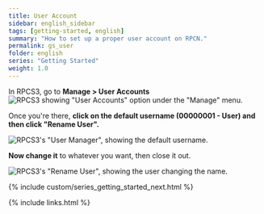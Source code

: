 ```yaml
---
title: User Account
sidebar: english_sidebar
tags: [getting-started, english]
summary: "How to set up a proper user account on RPCN."
permalink: gs_user
folder: english
series: "Getting Started"
weight: 1.0
---
```


In RPCS3, go to **Manage > User Accounts** 
![RPCS3 showing "User Accounts" option under the "Manage" menu.](https://carlmylo.github.io/docu-rpcs3/images/conf/rpcs3user.png "RPCS3: User Accounts")

Once you're there, **click on the default username (00000001 - User) and then click "Rename User".** 

![RPCS3's "User Manager", showing the default username.](https://carlmylo.github.io/docu-rpcs3/images/conf/rpcs3rename.png "RPCS3: User Accounts")

**Now change it** to whatever you want, then close it out.  

![RPCS3's "Rename User", showing the user changing the name.](https://carlmylo.github.io/docu-rpcs3/images/conf/rpcs3namepanel.png "RPCS3: Rename User")

{% include custom/series_getting_started_next.html %}

{% include links.html %}
